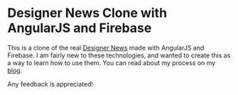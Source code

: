 # Designer News Clone with AngularJS and Firebase

This is a clone of the real [Designer News](http://news.layervault.com) made with AngularJS and Firebase. I am fairly new to these technologies, and wanted to create this as a way to learn how to use them. You can read about my process on my [blog](http://bitsofco.de/2015/building-a-designer-news-clone/).

Any feedback is appreciated!